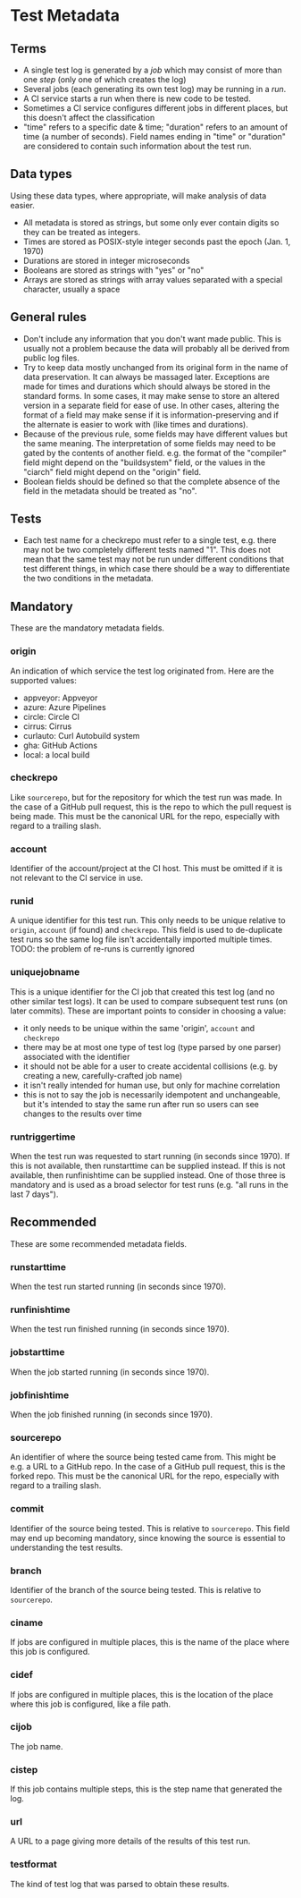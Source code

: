 # Test Metadata

## Terms

- A single test log is generated by a *job* which may consist of more than one
  *step* (only one of which creates the log)
- Several jobs (each generating its own test log) may be running in a *run*.
- A CI service starts a run when there is new code to be tested.
- Sometimes a CI service configures different jobs in different places, but
  this doesn't affect the classification
- "time" refers to a specific date & time; "duration" refers to an amount of
  time (a number of seconds). Field names ending in "time" or "duration" are
  considered to contain such information about the test run.

## Data types

Using these data types, where appropriate, will make analysis of data easier.

- All metadata is stored as strings, but some only ever contain digits so
  they can be treated as integers.
- Times are stored as POSIX-style integer seconds past the epoch (Jan. 1, 1970)
- Durations are stored in integer microseconds
- Booleans are stored as strings with "yes" or "no"
- Arrays are stored as strings with array values separated with a special
  character, usually a space

## General rules

- Don't include any information that you don't want made public. This is
  usually not a problem because the data will probably all be derived from
  public log files.
- Try to keep data mostly unchanged from its original form in the name of
  data preservation. It can always be massaged later. Exceptions are made for
  times and durations which should always be stored in the standard forms. In
  some cases, it may make sense to store an altered version in a separate field
  for ease of use.  In other cases, altering the format of a field may make
  sense if it is information-preserving and if the alternate is easier to work
  with (like times and durations).
- Because of the previous rule, some fields may have different values but the
  same meaning. The interpretation of some fields may need to be gated by the
  contents of another field. e.g. the format of the "compiler" field might
  depend on the "buildsystem" field, or the values in the "ciarch" field might
  depend on the "origin" field.
- Boolean fields should be defined so that the complete absence of the field
  in the metadata should be treated as "no".

## Tests

- Each test name for a checkrepo must refer to a single test, e.g. there may
  not be two completely different tests named "1". This does not mean that the
  same test may not be run under different conditions that test different
  things, in which case there should be a way to differentiate the two
  conditions in the metadata.

## Mandatory

These are the mandatory metadata fields.

### origin

An indication of which service the test log originated from. Here are the
supported values:

 - appveyor: Appveyor
 - azure: Azure Pipelines
 - circle: Circle CI
 - cirrus: Cirrus
 - curlauto: Curl Autobuild system
 - gha: GitHub Actions
 - local: a local build

### checkrepo

Like `sourcerepo`, but for the repository for which the test run was made. In
the case of a GitHub pull request, this is the repo to which the pull request
is being made. This must be the canonical URL for the repo, especially with
regard to a trailing slash.

### account

Identifier of the account/project at the CI host. This must be omitted if it is
not relevant to the CI service in use.

### runid

A unique identifier for this test run. This only needs to be unique relative to
`origin`, `account` (if found) and `checkrepo`. This field is used to
de-duplicate test runs so the same log file isn't accidentally imported
multiple times. TODO: the problem of re-runs is currently ignored

### uniquejobname

This is a unique identifier for the CI job that created this test log (and no
other similar test logs). It can be used to compare subsequent test runs (on
later commits). These are important points to consider in choosing a value:

 - it only needs to be unique within the same 'origin', `account` and
   `checkrepo`
 - there may be at most one type of test log (type parsed by one parser)
   associated with the identifier
 - it should not be able for a user to create accidental collisions
   (e.g. by creating a new, carefully-crafted job name)
 - it isn't really intended for human use, but only for machine correlation
 - this is not to say the job is necessarily idempotent and unchangeable, but
   it's intended to stay the same run after run so users can see changes to the
   results over time

### runtriggertime

When the test run was requested to start running (in seconds since 1970).
If this is not available, then runstarttime can be supplied instead.
If this is not available, then runfinishtime can be supplied instead.
One of those three is mandatory and is used as a broad selector for test runs
(e.g. "all runs in the last 7 days").

## Recommended

These are some recommended metadata fields.

### runstarttime

When the test run started running (in seconds since 1970).

### runfinishtime

When the test run finished running (in seconds since 1970).

### jobstarttime

When the job started running (in seconds since 1970).

### jobfinishtime

When the job finished running (in seconds since 1970).

### sourcerepo

An identifier of where the source being tested came from. This might be e.g. a URL
to a GitHub repo.  In the case of a GitHub pull request, this is the forked
repo. This must be the canonical URL for the repo, especially with regard to a
trailing slash.

### commit

Identifier of the source being tested. This is relative to `sourcerepo`. This
field may end up becoming mandatory, since knowing the source is essential to
understanding the test results.

### branch

Identifier of the branch of the source being tested. This is relative to `sourcerepo`.

### ciname

If jobs are configured in multiple places, this is the name of the place where
this job is configured.

### cidef

If jobs are configured in multiple places, this is the location of the place where
this job is configured, like a file path.

### cijob

The job name.

### cistep

If this job contains multiple steps, this is the step name that generated the
log.

### url

A URL to a page giving more details of the results of this test run.

### testformat

The kind of test log that was parsed to obtain these results.
